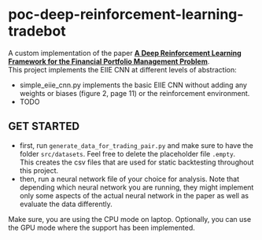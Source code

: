 # poc-deep-reinforcement-learning-tradebot
A custom implementation of the paper [**A Deep Reinforcement Learning Framework for the Financial Portfolio Management Problem**](https://arxiv.org/pdf/1706.10059.pdf).  
This project implements the EIIE CNN at different levels of abstraction:
- simple_eiie_cnn.py implements the basic EIIE CNN without adding any weights or biases (figure 2, page 11) or the reinforcement environment.
- TODO

## GET STARTED
- first, run `generate_data_for_trading_pair.py` and make sure to have the folder `src/datasets`. Feel free to delete the placeholder file `.empty`.  
This creates the csv files that are used for static backtesting throughout this project.
- then, run a neural network file of your choice for analysis. Note that depending which neural network you are running, they might implement only
some aspects of the actual neural network in the paper as well as evaluate the data differently.

Make sure, you are using the CPU mode on laptop. Optionally, you can use the GPU mode where the support has been implemented.